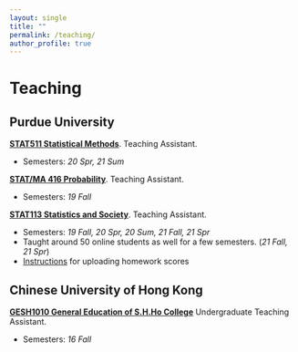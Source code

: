 ```yaml
---
layout: single
title: ""
permalink: /teaching/
author_profile: true
---
```

# <i class="fa fa-fw fa-edit"></i> Teaching #
## Purdue University
[**STAT511 Statistical Methods**](https://www.stat.purdue.edu/academic_programs/graduate/grad_course_desc.php). Teaching Assistant. 
- Semesters: _20 Spr, 21 Sum_  

[**STAT/MA 416 Probability**](https://www.stat.purdue.edu/~jianxi/stat41600/index.html). Teaching Assistant.   
- Semesters: _19 Fall_ 

[**STAT113 Statistics and Society**](https://www.stat.purdue.edu/academic_programs/courses/schedule_info.php?crs=113&semester=Fall&year=2019). Teaching Assistant. 
- Semesters: _19 Fall, 20 Spr, 20 Sum, 21 Fall, 21 Spr_ 
- Taught around 50 online students as well for a few semesters. (_21 Fall, 21 Spr_)
- [Instructions](https://docs.google.com/presentation/d/1YCxo6dyGXLUVWQUV_PxAq4H8I_FPKENdH9uobL_818w/edit?usp=sharing) for uploading homework scores

## Chinese University of Hong Kong
[**GESH1010 General Education of S.H.Ho College**](http://www.shho.cuhk.edu.hk/general-education/induction-course-1010/induction-course-gesh1010-orientation-and-outreach/) Undergraduate Teaching Assistant.
- Semesters: _16 Fall_ 

<!--
{% include base_path %}
{% for post in site.teaching reversed %}
  {% include archive-single.html %}
{% endfor %}
-->
